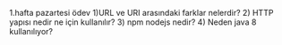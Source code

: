 1.hafta pazartesi ödev
  1)URL ve URI arasındaki farklar nelerdir? 
  2) HTTP yapısı nedir ne için kullanılır?
  3) npm nodejs nedir? 4) Neden java 8 kullanılıyor?
